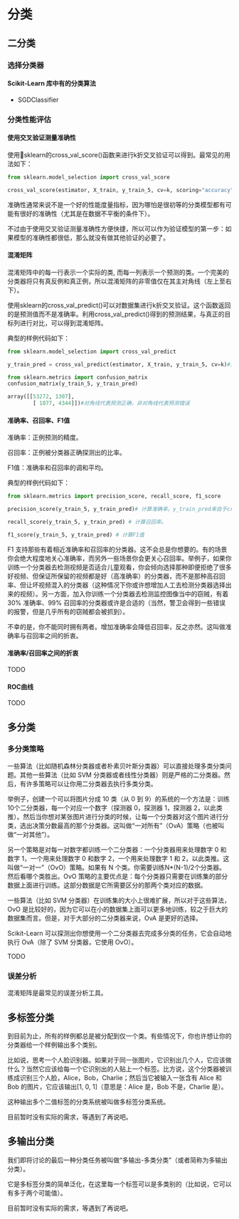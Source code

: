 # 分类

## 二分类

### 选择分类器

#### Scikit-Learn 库中有的分类算法

* SGDClassifier

### 分类性能评估

#### 使用交叉验证测量准确性

使用sklearn的cross_val_score()函数来进行k折交叉验证可以得到。最常见的用法如下：

```python
from sklearn.model_selection import cross_val_score

cross_val_score(estimator, X_train, y_train_5, cv=k, scoring="accuracy")
```

准确性通常来说不是一个好的性能度量指标，因为哪怕是很初等的分类模型都有可能有很好的准确性（尤其是在数据不平衡的条件下）。

不过由于使用交叉验证测量准确性方便快捷，所以可以作为验证模型的第一步：如果模型的准确性都很低，那么就没有做其他验证的必要了。

#### 混淆矩阵

混淆矩阵中的每一行表示一个实际的类, 而每一列表示一个预测的类。一个完美的分类器将只有真反例和真正例，所以混淆矩阵的非零值仅在其主对角线（左上至右下）。

使用sklearn的cross_val_predict()可以对数据集进行k折交叉验证。这个函数返回的是预测值而不是准确率。利用cross_val_predict()得到的预测结果，与真正的目标列进行对比，可以得到混淆矩阵。

典型的样例代码如下：

```python
from sklearn.model_selection import cross_val_predict

y_train_pred = cross_val_predict(estimator, X_train, y_train_5, cv=k)#这里得到了预测结果y_train_pred

from sklearn.metrics import confusion_matrix
confusion_matrix(y_train_5, y_train_pred)

array([[53272, 1307],
        [ 1077, 4344]])#对角线代表预测正确，非对角线代表预测错误
```

#### 准确率、召回率、F1值

准确率：正例预测的精度。

召回率：正例被分类器正确探测出的比率。

F1值：准确率和召回率的调和平均。

典型的样例代码如下：

```python
from sklearn.metrics import precision_score, recall_score, f1_score

precision_score(y_train_5, y_train_pred)# 计算准确率。y_train_pred来自于cross_val_predict（）,下同

recall_score(y_train_5, y_train_pred) # 计算召回率。

f1_score(y_train_5, y_train_pred) # 计算F1值
```

F1 支持那些有着相近准确率和召回率的分类器。这不会总是你想要的。有的场景你会绝大程度地关心准确率，而另外一些场景你会更关心召回率。举例子，如果你训练一个分类器去检测视频是否适合儿童观看，你会倾向选择那种即便拒绝了很多好视频、但保证所保留的视频都是好（高准确率）的分类器，而不是那种高召回率、但让坏视频混入的分类器（这种情况下你或许想增加人工去检测分类器选择出来的视频）。另一方面，加入你训练一个分类器去检测监控图像当中的窃贼，有着 30% 准确率、99% 召回率的分类器或许是合适的（当然，警卫会得到一些错误的报警，但是几乎所有的窃贼都会被抓到）。

不幸的是，你不能同时拥有两者。增加准确率会降低召回率，反之亦然。这叫做准确率与召回率之间的折衷。

#### 准确率/召回率之间的折衷

TODO

#### ROC曲线

TODO

## 多分类

### 多分类策略

一些算法（比如随机森林分类器或者朴素贝叶斯分类器）可以直接处理多类分类问题。其他一些算法（比如 SVM 分类器或者线性分类器）则是严格的二分类器。然后，有许多策略可以让你用二分类器去执行多类分类。

举例子，创建一个可以将图片分成 10 类（从 0 到 9）的系统的一个方法是：训练10个二分类器，每一个对应一个数字（探测器 0，探测器 1，探测器 2，以此类推）。然后当你想对某张图片进行分类的时候，让每一个分类器对这个图片进行分类，选出决策分数最高的那个分类器。这叫做“一对所有”（OvA）策略（也被叫做“一对其他”）。

另一个策略是对每一对数字都训练一个二分类器：一个分类器用来处理数字 0 和数字 1，一个用来处理数字 0 和数字 2，一个用来处理数字 1 和 2，以此类推。这叫做“一对一”（OvO）策略。如果有 N 个类。你需要训练N*(N-1)/2个分类器。然后看哪个类胜出。OvO 策略的主要优点是：每个分类器只需要在训练集的部分数据上面进行训练。这部分数据是它所需要区分的那两个类对应的数据。

一些算法（比如 SVM 分类器）在训练集的大小上很难扩展，所以对于这些算法，OvO 是比较好的，因为它可以在小的数据集上面可以更多地训练，较之于巨大的数据集而言。但是，对于大部分的二分类器来说，OvA 是更好的选择。

Scikit-Learn 可以探测出你想使用一个二分类器去完成多分类的任务，它会自动地执行 OvA（除了 SVM 分类器，它使用 OvO）。

TODO

### 误差分析

混淆矩阵是最常见的误差分析工具。

## 多标签分类

到目前为止，所有的样例都总是被分配到仅一个类。有些情况下，你也许想让你的分类器给一个样例输出多个类别。

比如说，思考一个人脸识别器。如果对于同一张图片，它识别出几个人，它应该做什么？当然它应该给每一个它识别出的人贴上一个标签。比方说，这个分类器被训练成识别三个人脸，Alice，Bob，Charlie；然后当它被输入一张含有 Alice 和 Bob 的图片，它应该输出[1, 0, 1]（意思是：Alice 是，Bob 不是，Charlie 是）。

这种输出多个二值标签的分类系统被叫做多标签分类系统。

目前暂时没有实际的需求，等遇到了再说吧。

## 多输出分类

我们即将讨论的最后一种分类任务被叫做“多输出-多类分类”（或者简称为多输出分类）。

它是多标签分类的简单泛化，在这里每一个标签可以是多类别的（比如说，它可以有多于两个可能值）。

目前暂时没有实际的需求，等遇到了再说吧。
